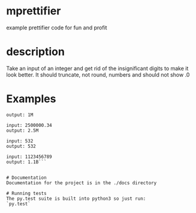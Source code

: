 # mprettifier
example prettifier code for fun and profit

# description
Take an input of an integer and get rid of the insignificant digits to make it look better.   It should truncate, not round, numbers and should not show .0

# Examples
```input: 1000000
output: 1M

input: 2500000.34
output: 2.5M

input: 532
output: 532

input: 1123456789
output: 1.1B```


# Documentation
Documentation for the project is in the ./docs directory

# Running tests
The py.test suite is built into python3 so just run:
`py.test`
